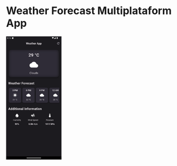 # Weather Forecast Multiplataform App
<p>
 <img align="center" width="30%" src="https://github.com/Lu-Clemente/weather_app/blob/main/preview/Screenshot_weather_app.png">
</p>
